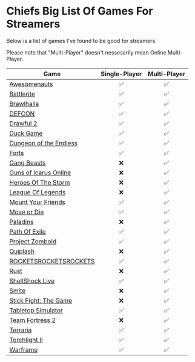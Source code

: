 # Chiefs Big List Of Games For Streamers

Below is a list of games I've found to be good for streamers. 

Please note that "Multi-Player" doesn't nessesarily mean Online Multi-Player.

|Game|Single-Player|Multi-Player|
| ------------- |:-------------:|:-----:|
| [Awesomenauts](https://store.steampowered.com/app/204300/Awesomenauts__the_2D_moba/)|✅|✅
| [Battlerite](https://store.steampowered.com/app/504370/Battlerite/)|✅|✅
| [Brawlhalla](https://store.steampowered.com/app/291550/Brawlhalla/)|✅|✅
| [DEFCON](https://store.steampowered.com/app/1520/DEFCON/)|✅|✅
| [Drawful 2](https://store.steampowered.com/app/1520/DEFCON/)|✅|✅
| [Duck Game](https://store.steampowered.com/app/312530/Duck_Game/)|✅|✅
| [Dungeon of the Endless](https://store.steampowered.com/app/249050/Dungeon_of_the_Endless/)|✅|✅
| [Forts](https://store.steampowered.com/app/410900/Forts/)|✅|✅
| [Gang Beasts](https://store.steampowered.com/app/285900/Gang_Beasts/)|❌|✅
| [Guns of Icarus Online](https://store.steampowered.com/app/209080/Guns_of_Icarus_Online/)|❌|✅
| [Heroes Of The Storm](https://heroesofthestorm.com/)|❌|✅
| [League Of Legends](https://euw.leagueoflegends.com/)|❌|✅
| [Mount Your Friends](https://store.steampowered.com/app/296470/Mount_Your_Friends/)|✅|✅
| [Move or Die](https://store.steampowered.com/app/323850/Move_or_Die/)|✅|✅
| [Paladins](https://store.steampowered.com/app/444090/Paladins/)|❌|✅
| [Path Of Exile](https://store.steampowered.com/app/238960/Path_of_Exile/)|✅|✅
| [Project Zomboid](https://store.steampowered.com/app/108600/Project_Zomboid/)|✅|✅
| [Quiplash](https://store.steampowered.com/app/351510/Quiplash/)|❌|✅
| [ROCKETSROCKETSROCKETS](https://store.steampowered.com/app/289760/ROCKETSROCKETSROCKETS/)|✅|✅
| [Rust](https://store.steampowered.com/app/252490/Rust/)|❌|✅
| [ShellShock Live](https://store.steampowered.com/app/326460/ShellShock_Live/)|✅|✅
| [Smite](https://store.steampowered.com/app/1520/DEFCON/)|❌|✅
| [Stick Fight: The Game](https://store.steampowered.com/app/674940/Stick_Fight_The_Game/)|❌|✅
| [Tabletop Simulator](https://store.steampowered.com/app/286160/Tabletop_Simulator/)|✅|✅
| [Team Fortress 2](https://store.steampowered.com/app/440/Team_Fortress_2/)|❌|✅
| [Terraria](https://store.steampowered.com/app/105600/Terraria/)|✅|✅
| [Torchlight II](https://store.steampowered.com/app/200710/Torchlight_II/)|✅|✅
| [Warframe](https://store.steampowered.com/app/230410/Warframe/)|✅|✅